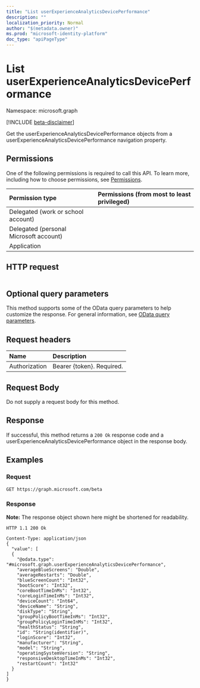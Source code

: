 ```yaml
---
title: "List userExperienceAnalyticsDevicePerformance"
description: ""
localization_priority: Normal
author: "$(metadata.owner)"
ms.prod: "microsoft-identity-platform"
doc_type: "apiPageType"
---
```


# List userExperienceAnalyticsDevicePerformance

Namespace: microsoft.graph

[!INCLUDE [beta-disclaimer](../../includes/beta-disclaimer.md)]

Get the userExperienceAnalyticsDevicePerformance objects from a userExperienceAnalyticsDevicePerformance navigation property.

## Permissions

One of the following permissions is required to call this API. To learn more, including how to choose permissions, see [Permissions](/graph/permissions-reference).

| Permission type                        | Permissions (from most to least privileged) |
| :------------------------------------- | :------------------------------------------ |
| Delegated (work or school account)     |                                             |
| Delegated (personal Microsoft account) |                                             |
| Application                            |                                             |

## HTTP request

<!-- {
  "blockType": "ignored"
}
-->

```http

```

## Optional query parameters

This method supports some of the OData query parameters to help customize the response. For general information, see [OData query parameters](/graph/query-parameters).

## Request headers

| Name          | Description               |
| :------------ | :------------------------ |
| Authorization | Bearer {token}. Required. |

## Request Body

<!-- Actions and Functions -->

<!-- CRUD Methods -->

Do not supply a request body for this method.

## Response

If successful, this method returns a `200 Ok` response code and a userExperienceAnalyticsDevicePerformance object in the response body.

## Examples

### Request

<!-- {
  "blockType": "request",
  "name": "list_userexperienceanalyticsdeviceperformance"
}
-->

```http
GET https://graph.microsoft.com/beta

```

### Response

**Note:** The response object shown here might be shortened for readability.

<!-- {
  "blockType": "response",
  "truncated": true,
  "@odata.type": "$(this.ReturnTypeFullName)"
}
-->

```http
HTTP 1.1 200 Ok

Content-Type: application/json
{
  "value": [
  {
    "@odata.type": "#microsoft.graph.userExperienceAnalyticsDevicePerformance",
    "averageBlueScreens": "Double",
    "averageRestarts": "Double",
    "blueScreenCount": "Int32",
    "bootScore": "Int32",
    "coreBootTimeInMs": "Int32",
    "coreLoginTimeInMs": "Int32",
    "deviceCount": "Int64",
    "deviceName": "String",
    "diskType": "String",
    "groupPolicyBootTimeInMs": "Int32",
    "groupPolicyLoginTimeInMs": "Int32",
    "healthStatus": "String",
    "id": "String(identifier)",
    "loginScore": "Int32",
    "manufacturer": "String",
    "model": "String",
    "operatingSystemVersion": "String",
    "responsiveDesktopTimeInMs": "Int32",
    "restartCount": "Int32"
  }
]
}

```
